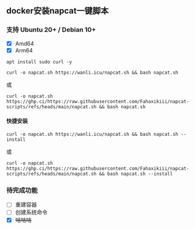 ## docker安装napcat一键脚本
### 支持 Ubuntu 20+ / Debian 10+
- [x] Amd64
- [x] Arm64

```shell
apt install sudo curl -y
```

```shell
curl -o napcat.sh https://wanli.icu/napcat.sh && bash napcat.sh
```
或
```shell
curl -o napcat.sh https://ghp.ci/https://raw.githubusercontent.com/Fahaxikiii/napcat-scripts/refs/heads/main/napcat.sh && bash napcat.sh
```

#### 快捷安装
```shell
curl -o napcat.sh https://wanli.icu/napcat.sh && bash napcat.sh --install
```
或
```shell
curl -o napcat.sh https://ghp.ci/https://raw.githubusercontent.com/Fahaxikiii/napcat-scripts/refs/heads/main/napcat.sh && bash napcat.sh --install
```

### 待完成功能
- [ ] 重建容器
- [ ] 创建系统命令
- [x] ~~咕咕咕~~